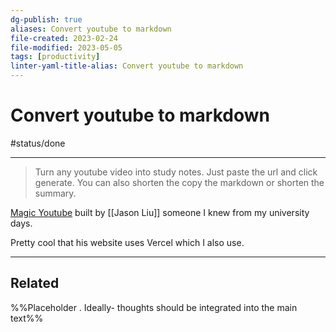 ```yaml
---
dg-publish: true
aliases: Convert youtube to markdown
file-created: 2023-02-24
file-modified: 2023-05-05
tags: [productivity]
linter-yaml-title-alias: Convert youtube to markdown
---
```


# Convert youtube to markdown

#status/done

---

> Turn any youtube video into study notes. Just paste the url and click generate. You can also shorten the copy the markdown or shorten the summary.

[Magic Youtube](https://magic.jxnl.co/demo/youtube) built by [[Jason Liu]] someone I knew from my university days.

Pretty cool that his website uses Vercel which I also use.

---

## Related

%%Placeholder . Ideally- thoughts should be integrated into the main text%%
